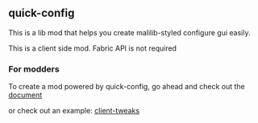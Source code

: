 ## quick-config

This is a lib mod that helps you create malilib-styled configure gui easily.

This is a client side mod. Fabric API is not required

### For modders

To create a mod powered by quick-config, go ahead and check out the [document](https://github.com/Ivan-1F/quick-config/blob/master/docs/docs.md)

or check out an example: [client-tweaks](https://github.com/Ivan-1F/client-tweaks)